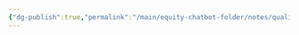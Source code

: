 ```yaml
---
{"dg-publish":true,"permalink":"/main/equity-chatbot-folder/notes/qualities-of-a-good-portfolio/"}
---
```



